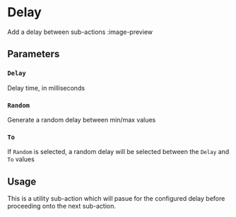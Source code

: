 # Delay
Add a delay between sub-actions
:image-preview

## Parameters
### `Delay`
Delay time, in milliseconds

### `Random`
Generate a random delay between min/max values

### `To`
If `Random` is selected, a random delay will be selected between the `Delay` and `To` values

## Usage
This is a utility sub-action which will pasue for the configured delay before proceeding onto the next sub-action.